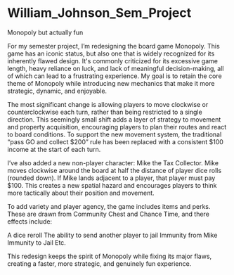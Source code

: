 # William_Johnson_Sem_Project
Monopoly but actually fun

For my semester project, I’m redesigning the board game Monopoly. This game has an iconic status, but also one that is widely recognized for its inherently flawed design. It's commonly criticized for its excessive game length, heavy reliance on luck, and lack of meaningful decision-making, all of which can lead to a frustrating experience. My goal is to retain the core theme of Monopoly while introducing new mechanics that make it more strategic, dynamic, and enjoyable.

The most significant change is allowing players to move clockwise or counterclockwise each turn, rather than being restricted to a single direction. This seemingly small shift adds a layer of strategy to movement and property acquisition, encouraging players to plan their routes and react to board conditions. To support the new movement system, the traditional “pass GO and collect $200” rule has been replaced with a consistent $100 income at the start of each turn.

I’ve also added a new non-player character: Mike the Tax Collector. Mike moves clockwise around the board at half the distance of player dice rolls (rounded down). If Mike lands adjacent to a player, that player must pay $100. This creates a new spatial hazard and encourages players to think more tactically about their position and movement.

To add variety and player agency, the game includes items and perks. These are drawn from Community Chest and Chance Time, and there effects include:

A dice reroll
The ability to send another player to jail
Immunity from Mike
Immunity to Jail
Etc.


This redesign keeps the spirit of Monopoly while fixing its major flaws, creating a faster, more strategic, and genuinely fun experience.




